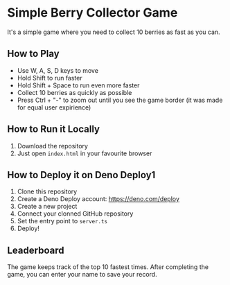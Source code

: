 # Simple Berry Collector Game

It's a simple game where you need to collect 10 berries as fast as you can.

## How to Play
- Use W, A, S, D keys to move
- Hold Shift to run faster
- Hold Shift + Space to run even more faster
- Collect 10 berries as quickly as possible
- Press Ctrl + "-" to zoom out until you see the game border (it was made for equal user expirience)

## How to Run it Locally
1. Download the repository
2. Just open `index.html` in your favourite browser


## How to Deploy it on Deno Deploy1
1. Clone this repository
2. Create a Deno Deploy account: https://deno.com/deploy
3. Create a new project
4. Connect your clonned GitHub repository
5. Set the entry point to `server.ts`
6. Deploy!

## Leaderboard
The game keeps track of the top 10 fastest times. After completing the game, you can enter your name to save your record.
